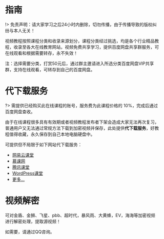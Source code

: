 
# 指南

!> 免责声明：请大家学习之后24小时内删除，切勿传播，由于传播导致的版权纠纷与本人无关！

 视频教程按照课程分类和收录来源划分，课程分类经过挑选，均是各个行业精品教程，收录至各大在线教育网站，视频免费共享学习，提供百度网盘共享群服务，可在线观看和根据需要转存，永不失效！

 注：选择需要分类，打赏50元后，通过群主邀请进入所选分类百度网盘VIP共享群，支持在线观看，可转存到自己的百度网盘。

# 代下载服务

?> 需提供已经购买此在线课程的账号，服务费为此课程价格的 10%，完成后通过百度网盘查收。

由于在线课程很多具有有效期或者视频教程发布者下架会造成大家无法再次复习，普通用户又无法通过常规方法下载到加密视频并保存，此处提供**代下载服务**，好教程值得收藏，永久保存到自己本地电脑硬盘中。

可提供但不局限于如下网站代下载服务：

- [网易云课堂](https://study.163.com/)
- [慕课网](https://www.imooc.com/)
- [腾讯课堂](https://ke.qq.com/) 
- [WordPress课堂](https://www.wordpresskt.com/)
- [更多...](/guide/download.md)

# 视频解密

可对金盾、金狮、飞星、pbb、超时代，暴风雨、大黄蜂，EV，海海等加密视频进行解密处理，提取源视频！

如需要，请通过QQ咨询。


